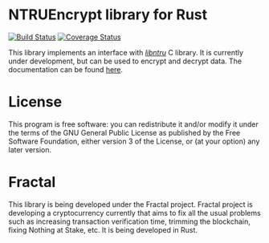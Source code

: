 # NTRUEncrypt library for Rust #

[![Build Status](https://travis-ci.org/FractalGlobal/ntru-rs.svg?branch=develop)](https://travis-ci.org/FractalGlobal/ntru-rs)
[![Coverage Status](https://coveralls.io/repos/FractalGlobal/ntru-rs/badge.svg?branch=develop&service=github)](https://coveralls.io/github/FractalGlobal/ntru-rs?branch=develop)

This library implements an interface with
*[libntru](https://tbuktu.github.io/ntru/)* C library. It is currently under
development, but can be used to encrypt and decrypt data. The documentation can
be found [here](http://fractal.global/ntru-rs).

# License #

This program is free software: you can redistribute it and/or modify it under
the terms of the GNU General Public License as published by the Free Software
Foundation, either version 3 of the License, or (at your option) any later
version.

# Fractal #

This library is being developed under the Fractal project. Fractal project is
developing a cryptocurrency currently that aims to fix all the usual problems
such as increasing transaction verification time, trimming the blockchain,
fixing Nothing at Stake, etc. It is being developed in Rust.
